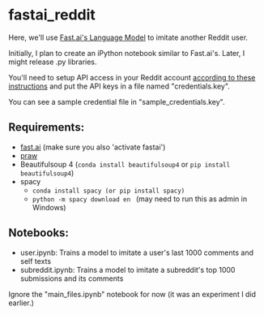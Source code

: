 # fastai_reddit

Here, we'll use [Fast.ai's Language Model](https://github.com/fastai/fastai/blob/master/courses/dl1/lesson4-imdb.ipynb) to imitate another Reddit user.

Initially, I plan to create an iPython notebook similar to Fast.ai's.  Later, I might release .py libraries.

You'll need to setup API access in your Reddit account [according to these instructions](http://www.storybench.org/how-to-scrape-reddit-with-python/) and put the API keys in a file named "credentials.key".

You can see a sample credential file in "sample_credentials.key".

## Requirements:

- [fast.ai](http://github.com/fastai/fastai) (make sure you also 'activate fastai')
- [praw](https://github.com/praw-dev/praw)
- Beautifulsoup 4 (```conda install beautifulsoup4``` or ```pip install beautifulsoup4```)
- spacy
  - ```conda install spacy (or pip install spacy)```
  - ```python -m spacy download en ``` (may need to run this as admin in Windows)

## Notebooks:

- user.ipynb: Trains a model to imitate a user's last 1000 comments and self texts
- subreddit.ipynb: Trains a model to imitate a subreddit's top 1000 submissions and its comments

Ignore the "main_files.ipynb" notebook for now (it was an experiment I did earlier.)

